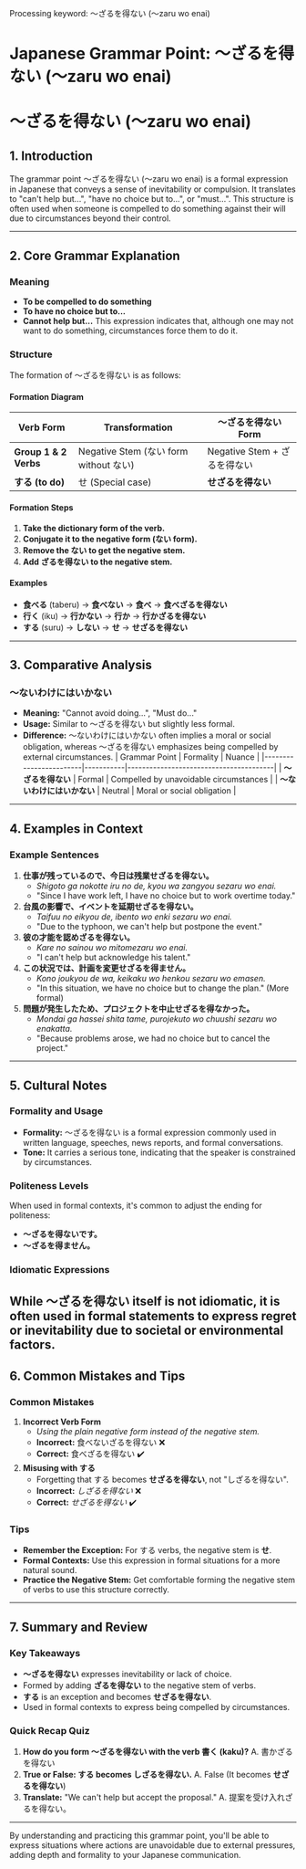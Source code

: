 Processing keyword: ～ざるを得ない (〜zaru wo enai)
# Japanese Grammar Point: ～ざるを得ない (〜zaru wo enai)
# ～ざるを得ない (〜zaru wo enai)
## 1. Introduction
The grammar point ～ざるを得ない (〜zaru wo enai) is a formal expression in Japanese that conveys a sense of inevitability or compulsion. It translates to "can't help but...", "have no choice but to...", or "must...". This structure is often used when someone is compelled to do something against their will due to circumstances beyond their control.

---
## 2. Core Grammar Explanation
### Meaning
- **To be compelled to do something**
- **To have no choice but to...**
- **Cannot help but...**
This expression indicates that, although one may not want to do something, circumstances force them to do it.
### Structure
The formation of ～ざるを得ない is as follows:
#### Formation Diagram
| Verb Form        | Transformation          | ～ざるを得ない Form     |
|------------------|-------------------------|------------------------|
| **Group 1 & 2 Verbs** | Negative Stem (ない form without ない) | Negative Stem + ざるを得ない |
| **する (to do)**     | せ (Special case)               | **せざるを得ない**          |
#### Formation Steps
1. **Take the dictionary form of the verb.**
2. **Conjugate it to the negative form (ない form).**
3. **Remove the ない to get the negative stem.**
4. **Add ざるを得ない to the negative stem.**
#### Examples
- **食べる** (taberu) → **食べない** → **食べ** → **食べざるを得ない**
- **行く** (iku) → **行かない** → **行か** → **行かざるを得ない**
- **する** (suru) → **しない** → **せ** → **せざるを得ない**
---
## 3. Comparative Analysis
### ～ないわけにはいかない
- **Meaning:** "Cannot avoid doing...", "Must do..."
- **Usage:** Similar to ～ざるを得ない but slightly less formal.
- **Difference:** ～ないわけにはいかない often implies a moral or social obligation, whereas ～ざるを得ない emphasizes being compelled by external circumstances.
| Grammar Point          | Formality | Nuance                                 |
|------------------------|-----------|----------------------------------------|
| **～ざるを得ない**        | Formal    | Compelled by unavoidable circumstances |
| **～ないわけにはいかない** | Neutral   | Moral or social obligation             |
---
## 4. Examples in Context
### Example Sentences
1. **仕事が残っているので、今日は残業せざるを得ない。**
   - *Shigoto ga nokotte iru no de, kyou wa zangyou sezaru wo enai.*
   - "Since I have work left, I have no choice but to work overtime today."
2. **台風の影響で、イベントを延期せざるを得ない。**
   - *Taifuu no eikyou de, ibento wo enki sezaru wo enai.*
   - "Due to the typhoon, we can't help but postpone the event."
3. **彼の才能を認めざるを得ない。**
   - *Kare no sainou wo mitomezaru wo enai.*
   - "I can't help but acknowledge his talent."
4. **この状況では、計画を変更せざるを得ません。**
   - *Kono joukyou de wa, keikaku wo henkou sezaru wo emasen.*
   - "In this situation, we have no choice but to change the plan." (More formal)
5. **問題が発生したため、プロジェクトを中止せざるを得なかった。**
   - *Mondai ga hassei shita tame, purojekuto wo chuushi sezaru wo enakatta.*
   - "Because problems arose, we had no choice but to cancel the project."
---
## 5. Cultural Notes
### Formality and Usage
- **Formality:** ～ざるを得ない is a formal expression commonly used in written language, speeches, news reports, and formal conversations.
- **Tone:** It carries a serious tone, indicating that the speaker is constrained by circumstances.
### Politeness Levels
When used in formal contexts, it's common to adjust the ending for politeness:
- **～ざるを得ないです。**
- **～ざるを得ません。**
### Idiomatic Expressions
While ～ざるを得ない itself is not idiomatic, it is often used in formal statements to express regret or inevitability due to societal or environmental factors.
---
## 6. Common Mistakes and Tips
### Common Mistakes
1. **Incorrect Verb Form**
   - *Using the plain negative form instead of the negative stem.*
   - **Incorrect:** 食べないざるを得ない ❌
   - **Correct:** 食べざるを得ない ✔️
2. **Misusing with する**
   - Forgetting that する becomes **せざるを得ない**, not "しざるを得ない".
   - **Incorrect:** *しざるを得ない* ❌
   - **Correct:** *せざるを得ない* ✔️
### Tips
- **Remember the Exception:** For する verbs, the negative stem is **せ**.
- **Formal Contexts:** Use this expression in formal situations for a more natural sound.
- **Practice the Negative Stem:** Get comfortable forming the negative stem of verbs to use this structure correctly.
---
## 7. Summary and Review
### Key Takeaways
- **～ざるを得ない** expresses inevitability or lack of choice.
- Formed by adding **ざるを得ない** to the negative stem of verbs.
- **する** is an exception and becomes **せざるを得ない**.
- Used in formal contexts to express being compelled by circumstances.
### Quick Recap Quiz
1. **How do you form ～ざるを得ない with the verb 書く (kaku)?**
   A. 書かざるを得ない
2. **True or False: する becomes しざるを得ない.**
   A. False (It becomes **せざるを得ない**)
3. **Translate:** "We can't help but accept the proposal."
   A. 提案を受け入れざるを得ない。
---
By understanding and practicing this grammar point, you'll be able to express situations where actions are unavoidable due to external pressures, adding depth and formality to your Japanese communication.
